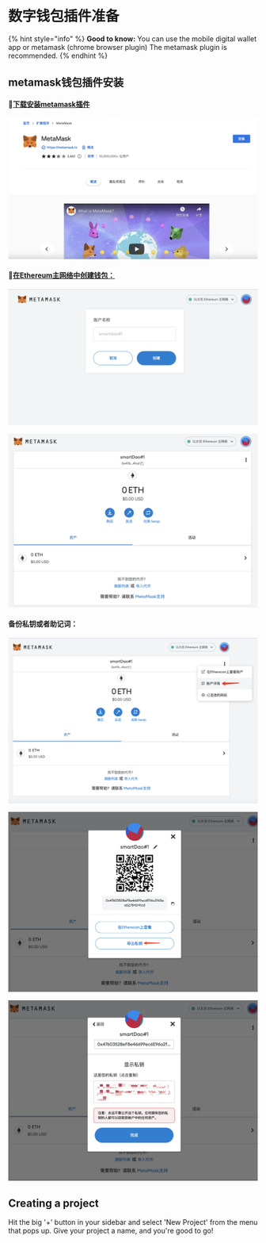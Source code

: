 # 数字钱包插件准备

{% hint style="info" %}
**Good to know:** You can use the mobile digital wallet app or metamask (chrome browser plugin) The metamask plugin is recommended.
{% endhint %}

## metamask钱包插件安装

#### :tada:[下载安装metamask插件](https://chrome.google.com/webstore/detail/metamask/nkbihfbeogaeaoehlefnkodbefgpgknn?hl=zh-CN\&utm\_source=chrome-ntp-launcher)

![](../.gitbook/assets/image.png)

#### :tada:[在Ethereum主网络中创建钱包：](https://chrome-extension/nkbihfbeogaeaoehlefnkodbefgpgknn/home.html#new-account)

![](<../.gitbook/assets/image (6).png>)

![](<../.gitbook/assets/image (5).png>)

#### 备份私钥或者助记词：

![](<../.gitbook/assets/image (4).png>)

![](<../.gitbook/assets/image (7).png>)

![](<../.gitbook/assets/image (1).png>)

## Creating a project

Hit the big '+' button in your sidebar and select 'New Project' from the menu that pops up. Give your project a name, and you're good to go!
